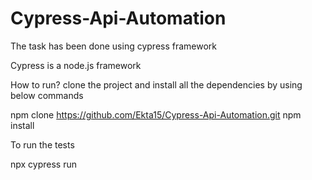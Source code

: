# Cypress-Api-Automation
The task has been done using cypress framework

Cypress is a node.js framework

How to run?
clone the project and install all the dependencies by using below commands

npm clone https://github.com/Ekta15/Cypress-Api-Automation.git
npm install

To run the tests 

npx cypress run 